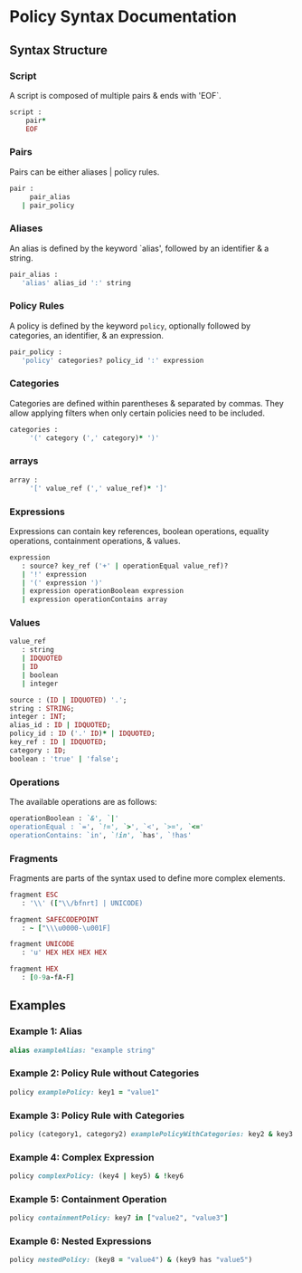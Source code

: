 # Policy Syntax Documentation

## Syntax Structure

### Script

A script is composed of multiple pairs & ends with 'EOF`.

```ruby
script :
    pair*
    EOF
```

### Pairs

Pairs can be either aliases | policy rules.

```ruby
pair :
     pair_alias
   | pair_policy
```

### Aliases

An alias is defined by the keyword `alias', followed by an identifier & a string.

```ruby
pair_alias : 
   'alias' alias_id ':' string
```

### Policy Rules

A policy is defined by the keyword `policy`, optionally followed by categories, an identifier, & an expression.

```ruby
pair_policy : 
   'policy' categories? policy_id ':' expression
```

### Categories
Categories are defined within parentheses & separated by commas. They allow applying filters when only certain policies need to be included.

```ruby
categories :
     '(' category (',' category)* ')'
```

### arrays
```ruby
array :
     '[' value_ref (',' value_ref)* ']'
```

### Expressions

Expressions can contain key references, boolean operations, equality operations, containment operations, & values.

```ruby
expression
   : source? key_ref ('+' | operationEqual value_ref)?
   | '!' expression
   | '(' expression ')'
   | expression operationBoolean expression
   | expression operationContains array
```

### Values

```ruby
value_ref
   : string
   | IDQUOTED
   | ID
   | boolean
   | integer
```

```ruby
source : (ID | IDQUOTED) '.';
string : STRING;
integer : INT;
alias_id : ID | IDQUOTED;
policy_id : ID ('.' ID)* | IDQUOTED;
key_ref : ID | IDQUOTED;
category : ID;
boolean : 'true' | 'false';
```

### Operations

The available operations are as follows:

```ruby
operationBoolean : `&', `|'
operationEqual : `=', `!=', `>', `<', `>=', `<='
operationContains: `in', `!in', `has', `!has'
```


### Fragments

Fragments are parts of the syntax used to define more complex elements.

```ruby
fragment ESC
   : '\\' (["\\/bfnrt] | UNICODE)
```

```ruby
fragment SAFECODEPOINT
   : ~ ["\\\u0000-\u001F]
```

```ruby
fragment UNICODE
   : 'u' HEX HEX HEX HEX
```

```ruby
fragment HEX
   : [0-9a-fA-F]
```

## Examples

### Example 1: Alias

```ruby
alias exampleAlias: "example string"
```

### Example 2: Policy Rule without Categories

```ruby
policy examplePolicy: key1 = "value1"
```

### Example 3: Policy Rule with Categories

```ruby
policy (category1, category2) examplePolicyWithCategories: key2 & key3
```

### Example 4: Complex Expression

```ruby
policy complexPolicy: (key4 | key5) & !key6
```

### Example 5: Containment Operation

```ruby
policy containmentPolicy: key7 in ["value2", "value3"]
```

### Example 6: Nested Expressions

```ruby
policy nestedPolicy: (key8 = "value4") & (key9 has "value5")
```